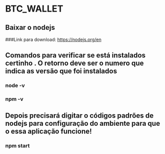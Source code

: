# BTC_WALLET

## Baixar o nodejs
 ###Link para download: https://nodejs.org/en

## Comandos para verificar se está instalados certinho . O retorno deve ser o numero que indica as versão que foi instalados
### node -v 
### npm -v

## Depois precisará digitar o códigos padrões de nodejs para configuração do ambiente para que o essa aplicação funcione!
### npm start
